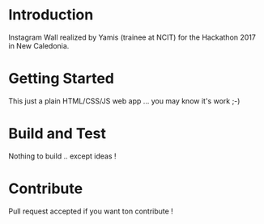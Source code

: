 # Introduction 
Instagram Wall realized by Yamis (trainee at NCIT) for the Hackathon 2017 in New Caledonia.

# Getting Started
This just a plain HTML/CSS/JS web app ... you may know it's work ;-)

# Build and Test
Nothing to build .. except ideas !

# Contribute
Pull request accepted if you want ton contribute !